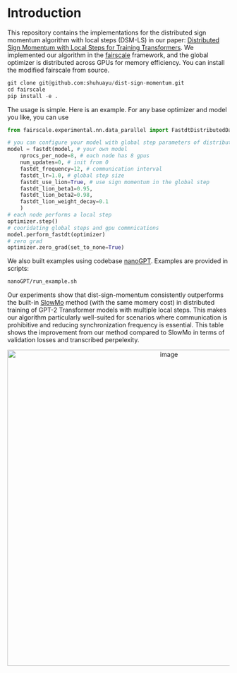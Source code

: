 # Introduction

This repository contains the implementations for the distributed sign momentum algorithm with local steps (DSM-LS) in our paper: [Distributed Sign Momentum with Local Steps for Training Transformers](https://arxiv.org/abs/2411.17866). We implemented our algorithm in the [fairscale](https://github.com/facebookresearch/fairscale) framework, and the global optimizer is distributed across GPUs for memory efficiency. You can install the modified fairscale from source. 
```python
git clone git@github.com:shuhuayu/dist-sign-momentum.git
cd fairscale
pip install -e .
```
The usage is simple. Here is an example. For any base optimizer and model you like, you can use
```python
from fairscale.experimental.nn.data_parallel import FastdtDistributedDataParallel as fastdt

# you can configure your model with global step parameters of distributed training, here is an example
model = fastdt(model, # your own model
    nprocs_per_node=8, # each node has 8 gpus
    num_updates=0, # init from 0
    fastdt_frequency=12, # communication interval
    fastdt_lr=1.0, # global step size
    fastdt_use_lion=True, # use sign momentum in the global step
    fastdt_lion_beta1=0.95, 
    fastdt_lion_beta2=0.98,
    fastdt_lion_weight_decay=0.1
    )
# each node performs a local step
optimizer.step()
# cooridating global steps and gpu commnications
model.perform_fastdt(optimizer)
# zero grad
optimizer.zero_grad(set_to_none=True)
```

We also built examples using codebase [nanoGPT](https://github.com/karpathy/nanoGPT). Examples are provided in scripts:
```bash
nanoGPT/run_example.sh
```

Our experiments show that dist-sign-momentum consistently outperforms the built-in [SlowMo](https://arxiv.org/abs/1910.00643) method (with the same momery cost) in distributed training of GPT-2 Transformer models with multiple local steps. This makes our algorithm particularly well-suited for scenarios where communication is prohibitive and reducing synchronization frequency is essential. This table shows the improvement from our method compared to SlowMo in terms of validation losses and transcribed perpelexity. 

<p align="center">
  <img width="717" alt="image" src="https://github.com/user-attachments/assets/f8b4aa9f-9abc-4135-98de-8540a2390b26" />
</p>
